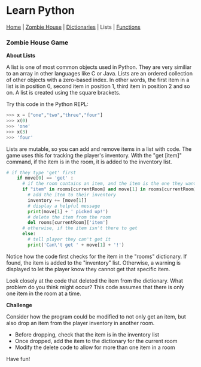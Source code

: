 # Learn Python
[Home](../README.md) | [Zombie House](README.md) | [Dictionaries](dictionaries.md) | Lists | [Functions](functions.md)

### Zombie House Game

**About Lists**

A list is one of most common objects used in Python. They are very similiar to an array in other languages like C or Java. Lists are an ordered collection of other objects with a zero-based index. In other words, the first item in a list is in position 0, second item in position 1, third item in position 2 and so on. A list is created using the square brackets.

Try this code in the Python REPL:

```python
>>> x = ["one","two","three","four"]
>>> x(0)
>>> 'one'
>>> x(3)
>>> 'four'
```
Lists are mutable, so you can add and remove items in a list with code. The game uses this for tracking the player's inventory. With the "get [item]" command, if the item is in the room, it is added to the inventory list.

```python
# if they type 'get' first
    if move[0] == 'get' :
      # if the room contains an item, and the item is the one they want to get
      if "item" in rooms[currentRoom] and move[1] in rooms[currentRoom]['item']:
        # add the item to their inventory
        inventory += [move[1]]
        # display a helpful message
        print(move[1] + ' picked up!')
        # delete the item from the room
        del rooms[currentRoom]['item']
      # otherwise, if the item isn't there to get
      else:
        # tell player they can't get it
        print('Can\'t get ' + move[1] + '!')
```

Notice how the code first checks for the item in the "rooms" dictionary. If found, the item is added to the "inventory" list. Otherwise, a warning is displayed to let the player know they cannot get that specific item.

Look closely at the code that deleted the item from the dictionary.  What problem do you think might occur? This code assumes that there is only one item in the room at a time.

**Challenge**

Consider how the program could be modified to not only get an item, but also drop an item from the player inventory in another room.

* Before dropping, check that the item is in the inventory list
* Once dropped, add the item to the dictionary for the current room
* Modify the delete code to allow for more than one item in a room

Have fun!